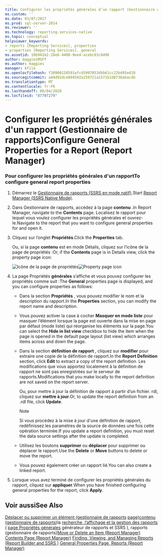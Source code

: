 ```yaml
---
title: Configurer les propriétés générales d’un rapport (Gestionnaire de rapports) | Microsoft Docs
ms.custom: ''
ms.date: 03/07/2017
ms.prod: sql-server-2014
ms.reviewer: ''
ms.technology: reporting-services-native
ms.topic: conceptual
helpviewer_keywords:
- reports [Reporting Services], properties
- properties [Reporting Services], general
ms.assetid: 10b941b2-28e6-4408-9ee4-acebc63c8496
author: maggiesMSFT
ms.author: maggies
manager: kfile
ms.openlocfilehash: f30900158591afcd5997053dbb61cc22b495ed10
ms.sourcegitcommit: ad4d92dce894592a259721a1571b1d8736abacdb
ms.translationtype: MT
ms.contentlocale: fr-FR
ms.lasthandoff: 08/04/2020
ms.locfileid: "87707279"
---
```

# <a name="configure-general-properties-for-a-report-report-manager"></a><span data-ttu-id="8fb86-102">Configurer les propriétés générales d'un rapport (Gestionnaire de rapports)</span><span class="sxs-lookup"><span data-stu-id="8fb86-102">Configure General Properties for a Report (Report Manager)</span></span>
  
### <a name="to-configure-general-report-properties"></a><span data-ttu-id="8fb86-103">Pour configurer les propriétés générales d'un rapport</span><span class="sxs-lookup"><span data-stu-id="8fb86-103">To configure general report properties</span></span>

1.  <span data-ttu-id="8fb86-104">Démarrez le [Gestionnaire de rapports &#40;SSRS en mode natif&#41;](../../2014/reporting-services/report-manager-ssrs-native-mode.md).</span><span class="sxs-lookup"><span data-stu-id="8fb86-104">Start [Report Manager  &#40;SSRS Native Mode&#41;](../../2014/reporting-services/report-manager-ssrs-native-mode.md).</span></span>

2.  <span data-ttu-id="8fb86-105">Dans Gestionnaire de rapports, accédez à la page **contenu** .</span><span class="sxs-lookup"><span data-stu-id="8fb86-105">In Report Manager, navigate to the **Contents** page.</span></span> <span data-ttu-id="8fb86-106">Localisez le rapport pour lequel vous voulez configurer les propriétés générales et ouvrez-le.</span><span class="sxs-lookup"><span data-stu-id="8fb86-106">Navigate to the report that you want to configure general properties for and open it.</span></span>

3.  <span data-ttu-id="8fb86-107">Cliquez sur l’onglet **Propriétés**.</span><span class="sxs-lookup"><span data-stu-id="8fb86-107">Click the **Properties** tab.</span></span>

     <span data-ttu-id="8fb86-108">Ou, si la page **contenu** est en mode Détails, cliquez sur l’icône de la page de propriétés :</span><span class="sxs-lookup"><span data-stu-id="8fb86-108">Or, if the **Contents** page is in Details view, click the property page icon:</span></span>

     <span data-ttu-id="8fb86-109">![Icône de la page de propriétés](media/prop.gif "Icône de la page de propriétés")</span><span class="sxs-lookup"><span data-stu-id="8fb86-109">![Property page icon](media/prop.gif "Property page icon")</span></span>

4.  <span data-ttu-id="8fb86-110">La page Propriétés **générales** s’affiche et vous pouvez configurer les propriétés comme suit :</span><span class="sxs-lookup"><span data-stu-id="8fb86-110">The **General** properties page is displayed, and you can configure properties as follows:</span></span>

    -   <span data-ttu-id="8fb86-111">Dans la section **Propriétés** , vous pouvez modifier le nom et la description du rapport.</span><span class="sxs-lookup"><span data-stu-id="8fb86-111">In the **Properties** section, you can modify the report name and description.</span></span>

    -   <span data-ttu-id="8fb86-112">Vous pouvez activer la case à cocher **Masquer en mode liste** pour masquer l’élément lorsque la page est ouverte dans la mise en page par défaut (mode liste) qui réorganise les éléments sur la page.</span><span class="sxs-lookup"><span data-stu-id="8fb86-112">You can select the **Hide in list view** checkbox to hide the item when the page is opened in the default page layout (list view) which arranges items across and down the page.</span></span>

    -   <span data-ttu-id="8fb86-113">Dans la section **définition de rapport** , cliquez sur **modifier** pour extraire une copie de la définition de rapport.</span><span class="sxs-lookup"><span data-stu-id="8fb86-113">In the **Report Definition** section, click **Edit** to extract a copy of the report definition.</span></span> <span data-ttu-id="8fb86-114">Les modifications que vous apportez localement à la définition de rapport ne sont pas enregistrées sur le serveur de rapports.</span><span class="sxs-lookup"><span data-stu-id="8fb86-114">Modifications that you make locally to the report definition are not saved on the report server.</span></span>

         <span data-ttu-id="8fb86-115">Ou, pour mettre à jour la définition de rapport à partir d’un fichier. rdl, cliquez sur **mettre à jour**.</span><span class="sxs-lookup"><span data-stu-id="8fb86-115">Or, to update the report definition from an .rdl file, click **Update**.</span></span>

        > [!NOTE]
        >  <span data-ttu-id="8fb86-116">Si vous procédez à la mise à jour d'une définition de rapport, redéfinissez les paramètres de la source de données une fois cette opération terminée.</span><span class="sxs-lookup"><span data-stu-id="8fb86-116">If you update a report definition, you must reset the data source settings after the update is completed.</span></span>

    -   <span data-ttu-id="8fb86-117">Utilisez les boutons **supprimer** ou **déplacer** pour supprimer ou déplacer le rapport.</span><span class="sxs-lookup"><span data-stu-id="8fb86-117">Use the **Delete** or **Move** buttons to delete or move the report.</span></span>

    -   <span data-ttu-id="8fb86-118">Vous pouvez également créer un rapport lié.</span><span class="sxs-lookup"><span data-stu-id="8fb86-118">You can also create a linked report.</span></span>

5.  <span data-ttu-id="8fb86-119">Lorsque vous avez terminé de configurer les propriétés générales du rapport, cliquez sur **appliquer**.</span><span class="sxs-lookup"><span data-stu-id="8fb86-119">When you have finished configuring general properties for the report, click **Apply**.</span></span>

## <a name="see-also"></a><span data-ttu-id="8fb86-120">Voir aussi</span><span class="sxs-lookup"><span data-stu-id="8fb86-120">See Also</span></span>
 <span data-ttu-id="8fb86-121">[Déplacer ou supprimer un élément &#40;gestionnaire de rapports](report-server/move-or-delete-an-item-report-manager.md) [page&#41;contenu &#40;gestionnaire de rapports](../../2014/reporting-services/contents-page-report-manager.md)&#41;la [recherche, l’affichage et la gestion des rapports &#40;](report-builder/finding-viewing-and-managing-reports-report-builder-and-ssrs.md) [page Propriétés générales](../../2014/reporting-services/general-properties-page-reports-report-manager.md) générateur de rapports et SSRS &#41;, rapports &#40;gestionnaire de rapports&#41;</span><span class="sxs-lookup"><span data-stu-id="8fb86-121">[Move or Delete an Item &#40;Report Manager&#41;](report-server/move-or-delete-an-item-report-manager.md) [Contents Page &#40;Report Manager&#41;](../../2014/reporting-services/contents-page-report-manager.md) [Finding, Viewing, and Managing Reports &#40;Report Builder and SSRS &#41;](report-builder/finding-viewing-and-managing-reports-report-builder-and-ssrs.md) [General Properties Page, Reports &#40;Report Manager&#41;](../../2014/reporting-services/general-properties-page-reports-report-manager.md)</span></span>


